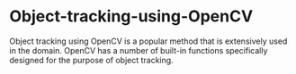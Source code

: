 # Object-tracking-using-OpenCV

Object tracking using OpenCV is a popular method that is extensively used in the domain. OpenCV has a number of built-in functions specifically designed for the purpose of object tracking.
